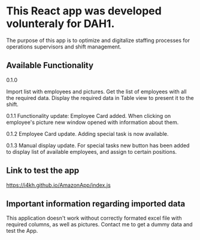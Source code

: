 # This React app was developed volunteraly for DAH1.

The purpose of this app is to optimize and digitalize staffing processes for operations supervisors and shift management. 

## Available Functionality

0.1.0

Import list with employees and pictures.
Get the list of employees with all the required data.
Display the required data in Table view to present it to the shift.

0.1.1
Functionality update: Employee Card added.
When clicking on employee's picture new window opened with information about them.

0.1.2
Employee Card update.
Adding special task is now available.

0.1.3
Manual display update.
For special tasks new button has been added to display list of available employees, and assign to certain positions.

## Link to test the app
  https://i4kh.github.io/AmazonApp/index.js
  
## Important information regarding imported data
  This application doesn't work without correctly formated excel file with required columns, as well as pictures.
  Contact me to get a dummy data and test the App.
